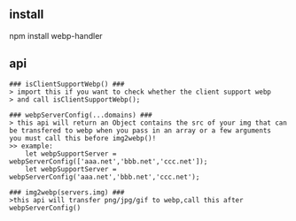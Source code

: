 ## install ##
npm install webp-handler

## api ##
    ### isClientSupportWebp() ###
    > import this if you want to check whether the client support webp
    > and call isClientSupportWebp();

    ### webpServerConfig(...domains) ###
    > this api will return an Object contains the src of your img that can be transfered to webp when you pass in an array or a few arguments
    you must call this before img2webp()!
    >> example:
        let webpSupportServer = webpServerConfig(['aaa.net','bbb.net','ccc.net']);
        let webpSupportServer = webpServerConfig('aaa.net','bbb.net','ccc.net');

    ### img2webp(servers.img) ###
    >this api will transfer png/jpg/gif to webp,call this after webpServerConfig()
    
        